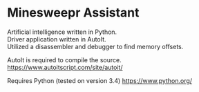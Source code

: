 # Minesweepr Assistant

Artificial intelligence written in Python.  
Driver application written in AutoIt.  
Utilized a disassembler and debugger to find memory offsets.  

AutoIt is required to compile the source.
https://www.autoitscript.com/site/autoit/

Requires Python (tested on version 3.4)
https://www.python.org/
